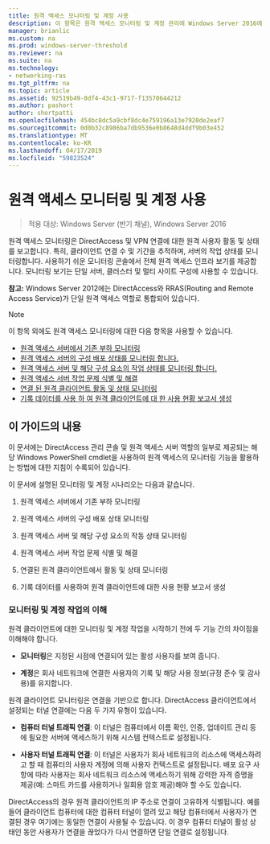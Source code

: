 ```yaml
---
title: 원격 액세스 모니터링 및 계정 사용
description: 이 항목은 원격 액세스 모니터링 및 계정 관리에 Windows Server 2016에 대 한 가이드의 일부입니다.
manager: brianlic
ms.custom: na
ms.prod: windows-server-threshold
ms.reviewer: na
ms.suite: na
ms.technology:
- networking-ras
ms.tgt_pltfrm: na
ms.topic: article
ms.assetid: 92519b49-0df4-43c1-9717-f13570644212
ms.author: pashort
author: shortpatti
ms.openlocfilehash: 454bc8dc5a9cbf8dc4e759196a13e7920de2eaf7
ms.sourcegitcommit: 0d0b32c8986ba7db9536e0b8648d4ddf9b03e452
ms.translationtype: MT
ms.contentlocale: ko-KR
ms.lasthandoff: 04/17/2019
ms.locfileid: "59823524"
---
```

# <a name="use-remote-access-monitoring-and-accounting"></a>원격 액세스 모니터링 및 계정 사용

>적용 대상: Windows Server (반기 채널), Windows Server 2016

원격 액세스 모니터링은 DirectAccess 및 VPN 연결에 대한 원격 사용자 활동 및 상태를 보고합니다. 특히, 클라이언트 연결 수 및 기간을 추적하며, 서버의 작업 상태를 모니터링합니다. 사용하기 쉬운 모니터링 콘솔에서 전체 원격 액세스 인프라 보기를 제공합니다. 모니터링 보기는 단일 서버, 클러스터 및 멀티 사이트 구성에 사용할 수 있습니다.  
  
**참고:** Windows Server 2012에는 DirectAccess와 RRAS(Routing and Remote Access Service)가 단일 원격 액세스 역할로 통합되어 있습니다.  
  
> [!NOTE]  
> 이 항목 외에도 원격 액세스 모니터링에 대한 다음 항목을 사용할 수 있습니다.  
>   
> -   [원격 액세스 서버에서 기존 부하 모니터링](Monitor-the-existing-load-on-the-Remote-Access-server.md)  
> -   [원격 액세스 서버의 구성 배포 상태를 모니터링 합니다.](Monitor-the-configuration-distribution-status-of-the-Remote-Access-server.md)  
> -   [원격 액세스 서버 및 해당 구성 요소의 작업 상태를 모니터링 합니다.](Monitor-the-operations-status-of-the-Remote-Access-server-and-its-components.md)  
> -   [원격 액세스 서버 작업 문제 식별 및 해결](Identify-and-resolve-Remote-Access-server-operations-problems.md)  
> -   [연결 된 원격 클라이언트 활동 및 상태 모니터링](Monitor-connected-remote-clients-for-activity-and-status.md)  
> -   [기록 데이터를 사용 하 여 원격 클라이언트에 대 한 사용 현황 보고서 생성](Generate-a-usage-report-for-remote-clients-using-historical-data.md)  

## <a name="in-this-guide"></a>이 가이드의 내용  
이 문서에는 DirectAccess 관리 콘솔 및 원격 액세스 서버 역할의 일부로 제공되는 해당 Windows PowerShell cmdlet을 사용하여 원격 액세스의 모니터링 기능을 활용하는 방법에 대한 지침이 수록되어 있습니다.  
  
이 문서에 설명된 모니터링 및 계정 시나리오는 다음과 같습니다.  
  
1.  원격 액세스 서버에서 기존 부하 모니터링  
  
2.  원격 액세스 서버의 구성 배포 상태 모니터링  
  
3.  원격 액세스 서버 및 해당 구성 요소의 작동 상태 모니터링  
  
4.  원격 액세스 서버 작업 문제 식별 및 해결  
  
5.  연결된 원격 클라이언트에서 활동 및 상태 모니터링  
  
6.  기록 데이터를 사용하여 원격 클라이언트에 대한 사용 현황 보고서 생성  
  
### <a name="understand-monitoring-and-accounting"></a>모니터링 및 계정 작업의 이해  
원격 클라이언트에 대한 모니터링 및 계정 작업을 시작하기 전에 두 기능 간의 차이점을 이해해야 합니다.  
  
-   **모니터링**은 지정된 시점에 연결되어 있는 활성 사용자를 보여 줍니다.  
  
-   **계정**은 회사 네트워크에 연결한 사용자의 기록 및 해당 사용 정보(규정 준수 및 감사용)를 유지합니다.  
  
원격 클라이언트 모니터링은 연결을 기반으로 합니다. DirectAccess 클라이언트에서 설정되는 터널 연결에는 다음 두 가지 유형이 있습니다.  
  
-   **컴퓨터 터널 트래픽 연결**: 이 터널은 컴퓨터에서 이름 확인, 인증, 업데이트 관리 등에 필요한 서버에 액세스하기 위해 시스템 컨텍스트로 설정됩니다.  
  
-   **사용자 터널 트래픽 연결**: 이 터널은 사용자가 회사 네트워크의 리소스에 액세스하려고 할 때 컴퓨터의 사용자 계정에 의해 사용자 컨텍스트로 설정됩니다. 배포 요구 사항에 따라 사용자는 회사 네트워크 리소스에 액세스하기 위해 강력한 자격 증명을 제공(예: 스마트 카드를 사용하거나 일회용 암호 제공)해야 할 수도 있습니다.  
  
DirectAccess의 경우 원격 클라이언트의 IP 주소로 연결이 고유하게 식별됩니다. 예를 들어 클라이언트 컴퓨터에 대한 컴퓨터 터널이 열려 있고 해당 컴퓨터에서 사용자가 연결된 경우 여기에는 동일한 연결이 사용될 수 있습니다. 이 경우 컴퓨터 터널이 활성 상태인 동안 사용자가 연결을 끊었다가 다시 연결하면 단일 연결로 설정됩니다.  
  



